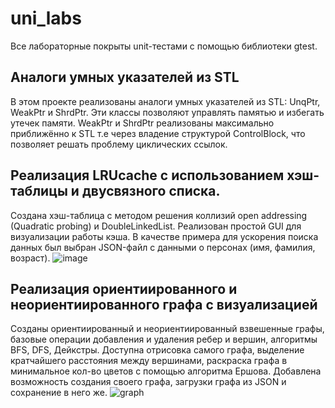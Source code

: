 # uni_labs
Все лабораторные покрыты unit-тестами с помощью библиотеки gtest.

## Аналоги умных указателей из STL
В этом проекте реализованы аналоги умных указателей из STL: UnqPtr, WeakPtr и ShrdPtr. Эти классы позволяют управлять памятью и избегать утечек памяти.
WeakPtr и ShrdPtr реализованы максимально приближённо к STL т.е через владение структурой ControlBlock, что позволяет решать проблему циклических ссылок.

## Реализация LRUcache с использованием хэш-таблицы и двусвязного списка.

Создана хэш-таблица с методом решения коллизий open addressing (Quadratic probing) и DoubleLinkedList. Реализован простой GUI для визуализации работы кэша. В качестве примера для ускорения поиска данных был выбран JSON-файл с данными о персонах (имя, фамилия, возраст).
![image](https://github.com/user-attachments/assets/8efa3fb3-2b9f-41f3-a942-f486b8c94a6f)

 ## Реализация ориентиированного и неориентиированного графа с визуализацией

Созданы ориентиированный и неориентиированный взвешенные графы, базовые операции добавления и удаления ребер и вершин, алгоритмы BFS, DFS, Дейкстры.
Доступна отрисовка самого графа, выделение кратчайшего расстояния между вершинами, раскраска графа в минимальное кол-во цветов с помощью алгоритма Ершова.
Добавлена возможность создания своего графа, загрузки графа из JSON и сохранение в него же.
![graph](https://github.com/user-attachments/assets/00ab5a53-1845-4974-a8b4-3afa18be3729)
